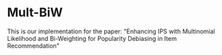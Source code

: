 # Mult-BiW
This is our implementation for the paper: "Enhancing IPS with Multinomial Likelihood and Bi-Weighting for Popularity Debiasing in Item Recommendation"
